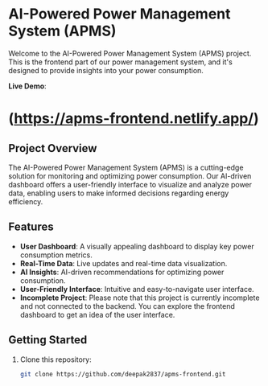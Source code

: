 # AI-Powered Power Management System (APMS)

Welcome to the AI-Powered Power Management System (APMS) project. This is the frontend part of our power management system, and it's designed to provide insights into your power consumption.

**Live Demo**:<h1> (https://apms-frontend.netlify.app/)</h1>

## Project Overview

The AI-Powered Power Management System (APMS) is a cutting-edge solution for monitoring and optimizing power consumption. Our AI-driven dashboard offers a user-friendly interface to visualize and analyze power data, enabling users to make informed decisions regarding energy efficiency.

## Features

- **User Dashboard**: A visually appealing dashboard to display key power consumption metrics.
- **Real-Time Data**: Live updates and real-time data visualization.
- **AI Insights**: AI-driven recommendations for optimizing power consumption.
- **User-Friendly Interface**: Intuitive and easy-to-navigate user interface.
- **Incomplete Project**: Please note that this project is currently incomplete and not connected to the backend. You can explore the frontend dashboard to get an idea of the user interface.

## Getting Started

1. Clone this repository:

   ```sh
   git clone https://github.com/deepak2837/apms-frontend.git
